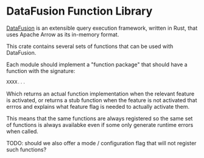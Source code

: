 <!---
  Licensed to the Apache Software Foundation (ASF) under one
  or more contributor license agreements.  See the NOTICE file
  distributed with this work for additional information
  regarding copyright ownership.  The ASF licenses this file
  to you under the Apache License, Version 2.0 (the
  "License"); you may not use this file except in compliance
  with the License.  You may obtain a copy of the License at

    http://www.apache.org/licenses/LICENSE-2.0

  Unless required by applicable law or agreed to in writing,
  software distributed under the License is distributed on an
  "AS IS" BASIS, WITHOUT WARRANTIES OR CONDITIONS OF ANY
  KIND, either express or implied.  See the License for the
  specific language governing permissions and limitations
  under the License.
-->

# DataFusion Function Library

[DataFusion][df] is an extensible query execution framework, written in Rust, that uses Apache Arrow as its in-memory format.

This crate contains several sets of functions that can be used with DataFusion.

Each module should implement a "function package" that should have a function with the signature:

``` rust
XXXX...
```

Which returns an actual function implementation when the relevant feature is activated, or returns
a stub function when the feature is not activated that errros and explains what feature
flag is needed to actually activate them.

This means that the same functions are always registered so the same set of functions is always availabke
even if some only generate runtime errors when called. 

TODO: should we also offer a mode / configuration flag that will not register such functions?

[df]: https://crates.io/crates/datafusion
